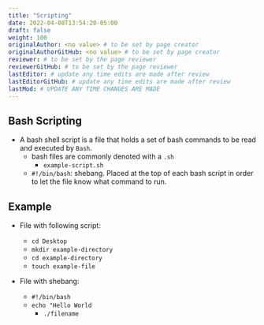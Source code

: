 ```yaml
---
title: "Scripting"
date: 2022-04-08T13:54:20-05:00
draft: false
weight: 100
originalAuthor: <no value> # to be set by page creator
originalAuthorGitHub: <no value> # to be set by page creator
reviewer: # to be set by the page reviewer
reviewerGitHub: # to be set by the page reviewer
lastEditor: # update any time edits are made after review
lastEditorGitHub: # update any time edits are made after review
lastMod: # UPDATE ANY TIME CHANGES ARE MADE
---
```


## Bash Scripting

- A bash shell script is a file that holds a set of bash commands to be read and executed by `Bash`.
  - bash files are commonly denoted with a `.sh`
    - `example-script.sh`
  - `#!/bin/bash`: shebang. Placed at the top of each bash script in order to let the file know what command to run. 

## Example

- File with following script:
  - `cd Desktop`
  - `mkdir example-directory`
  - `cd example-directory`
  - `touch example-file`

- File with shebang:
  - `#!/bin/bash`
  - `echo "Hello World`
    - `./filename`
